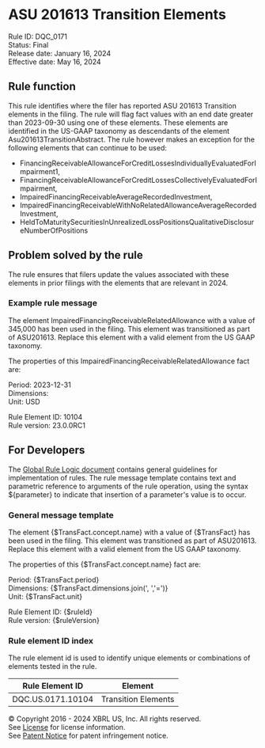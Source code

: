 # ASU 201613 Transition Elements  
Rule ID: DQC_0171  
Status: Final  
Release date: January 16, 2024  
Effective date: May 16, 2024  
  
## Rule function
This rule identifies where the filer has reported ASU 201613 Transition elements in the filing. The rule will flag fact values with an end date greater than 2023-09-30 using one of these elements.  These elements are identified in the US-GAAP taxonomy as descendants of the element Asu201613TransitionAbstract. The rule however makes an exception for the following elements that can continue to be used:

 *  FinancingReceivableAllowanceForCreditLossesIndividuallyEvaluatedForImpairment1, 
 *  FinancingReceivableAllowanceForCreditLossesCollectivelyEvaluatedForImpairment, 
 *  ImpairedFinancingReceivableAverageRecordedInvestment,
 *  ImpairedFinancingReceivableWithNoRelatedAllowanceAverageRecordedInvestment,
 *  HeldToMaturitySecuritiesInUnrealizedLossPositionsQualitativeDisclosureNumberOfPositions

## Problem solved by the rule  
The rule ensures that filers update the values associated with these elements in prior filings with the elements that are relevant in 2024.    

### Example rule message
The element ImpairedFinancingReceivableRelatedAllowance with a value of  345,000 has been used in the filing.  This element was transitioned as part of ASU201613. Replace this element with a valid element from the US GAAP taxonomy.

The properties of this ImpairedFinancingReceivableRelatedAllowance fact are:  

Period: 2023-12-31  
Dimensions:  
Unit: USD

Rule Element ID: 10104  
Rule version: 23.0.0RC1 

## For Developers  
The [Global Rule Logic document](https://github.com/DataQualityCommittee/dqc_us_rules/blob/master/docs/GlobalRuleLogic.md) contains general guidelines for implementation of rules. The rule message template contains text and parametric reference to arguments of the rule operation, using the syntax ${parameter} to indicate that insertion of a parameter's value is to occur. 

### General message template
The element {$TransFact.concept.name} with a value of  {$TransFact} has been used in the filing.  This element was transitioned as part of ASU201613. Replace this element with a valid element from the US GAAP taxonomy.

The properties of this {$TransFact.concept.name} fact are:  

Period: {$TransFact.period}  
Dimensions: {$TransFact.dimensions.join(', ','=')}  
Unit: {$TransFact.unit}  

Rule Element ID: {$ruleId}  
Rule version: {$ruleVersion}  

### Rule element ID index  
The rule element id is used to identify unique elements or combinations of elements tested in the rule.

|Rule Element ID|Element|
|--- |--- |
| DQC.US.0171.10104 | Transition Elements |

© Copyright 2016 - 2024 XBRL US, Inc. All rights reserved.   
See [License](https://xbrl.us/dqc-license) for license information.  
See [Patent Notice](https://xbrl.us/dqc-patent) for patent infringement notice.  